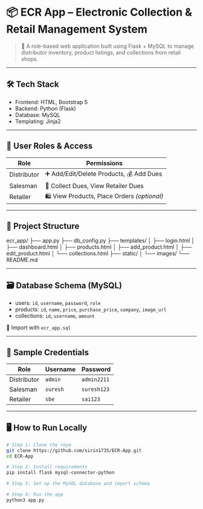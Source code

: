 # 📦 ECR App – Electronic Collection & Retail Management System

> 🚀 A role-based web application built using Flask + MySQL to manage distributor inventory, product listings, and collections from retail shops.


---

## 🛠 Tech Stack

- Frontend: HTML, Bootstrap 5
- Backend: Python (Flask)
- Database: MySQL
- Templating: Jinja2

---

## 👤 User Roles & Access

| Role         | Permissions                                                                 |
|--------------|------------------------------------------------------------------------------|
| Distributor  | ➕ Add/Edit/Delete Products, 💰 Add Dues                                      |
| Salesman     | 💸 Collect Dues, View Retailer Dues                                          |
| Retailer     | 🛍️ View Products, Place Orders *(optional)*                                 |

---

## 📁 Project Structure

ecr_app/
├── app.py
├── db_config.py
├── templates/
│   ├── login.html
│   ├── dashboard.html
│   ├── products.html
│   ├── add_product.html
│   ├── edit_product.html
│   └── collections.html
├── static/
│   └── images/
└── README.md

---

## 🗃️ Database Schema (MySQL)

- users: `id`, `username`, `password`, `role`
- products: `id`, `name`, `price`, `purchase_price`, `company`, `image_url`
- collections: `id`, `username`, `amount`

📌 Import with `ecr_app.sql`

---

## 🔑 Sample Credentials

| Role        | Username     | Password     |
|-------------|--------------|--------------|
| Distributor | `admin`      | `admin2211`  |
| Salesman    | `suresh`     | `suresh123`  |
| Retailer    | `sbe`        | `sai123`    |

---

## 🖥️ How to Run Locally

```bash
# Step 1: Clone the repo
git clone https://github.com/sirin1735/ECR-App.git
cd ECR-App

# Step 2: Install requirements
pip install flask mysql-connector-python

# Step 3: Set up the MySQL database and import schema

# Step 4: Run the app
python3 app.py
